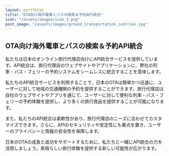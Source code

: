 ```yaml
---
layout: portfolio
title: "OTA向け海外電車とバスの検索＆予約API統合"
icon: "/assets/images/icon_3.png"
post_image: "/assets/images/ground_transportation_cuntries.jpg"
---
```


<h2>OTA向け海外電車とバスの検索＆予約API統合</h2>

私たちは日本のオンライン旅行代理店向けにAPI統合サービスを提供しています。API統合は、旅行代理店のウェブサイトやアプリケーションに、弊社の列車・バス・フェリーの予約システムをシームレスに統合することを意味します。

私たちのAPI統合サービスを利用することで、日本のOTAは簡単かつ迅速に、ユーザーに対して地域の交通機関の予約を提供することができます。旅行代理店は自社のウェブサイトやアプリを通じて、ユーザーに対して便利な列車・バス・フェリーの予約体験を提供し、より多くの旅行商品を提供することが可能になります。

また、私たちのAPI統合は柔軟性があり、旅行代理店のニーズに合わせてカスタマイズできます。さらに、APIのセキュリティや安定性にも重点を置き、ユーザーのプライバシーと情報の安全性を保障します。

日本のOTAの成長と成功をサポートするために、私たちと一緒にAPI統合の力を活用しましょう。素晴らしい旅行体験を提供する新しい可能性が広がります。